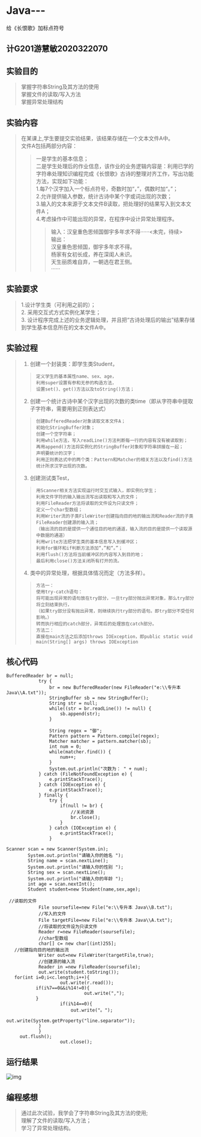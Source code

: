 # Java---
给《长恨歌》加标点符号
## 计G201游慧敏2020322070 
## 实验目的
> 掌握字符串String及其方法的使用<br>
> 掌握文件的读取/写入方法<br>
> 掌握异常处理结构<br>
## 实验内容
> 在某课上,学生要提交实验结果，该结果存储在一个文本文件A中。<br>
> 文件A包括两部分内容：<br>
>> 一是学生的基本信息；<br>
>> 二是学生处理后的作业信息，该作业的业务逻辑内容是：利用已学的字符串处理知识编程完成《长恨歌》古诗的整理对齐工作，写出功能方法，实现如下功能：<br>
>> 1.每7个汉字加入一个标点符号，奇数时加“，”，偶数时加“。”；<br>
>> 2.允许提供输入参数，统计古诗中某个字或词出现的次数；<br>
>> 3.输入的文本来源于文本文件B读取，把处理好的结果写入到文本文件A；<br>
>> 4.考虑操作中可能出现的异常，在程序中设计异常处理程序。<br>
>>
>>> 输入：汉皇重色思倾国御宇多年求不得······<未完，待续><br>
>>> 输出：<br>
>>> 汉皇重色思倾国，御宇多年求不得。<br>
>>> 杨家有女初长成，养在深闺人未识。<br>
>>> 天生丽质难自弃，一朝选在君王侧。<br>
>>> ······<br>
## 实验要求
>1.设计学生类（可利用之前的）；<br>
>2. 采用交互式方式实例化某学生；<br>
>3. 设计程序完成上述的业务逻辑处理，并且把“古诗处理后的输出”结果存储到学生基本信息所在的文本文件A中。<br>
## 实验过程
>1. 创建一个封装类：即学生类Student，
>>     定义学生的基本属性name、sex、age，
>>     利用super设置有参和无参的构造方法，
>>     设置set()、get()方法以及toString()方法；
>2. 创建一个统计古诗中某个汉字出现的次数的类time（即从字符串中提取子字符串，需要用到正则表达式）
>>     创建BufferedReader对象读取文本文件A；
>>     初始化StringBuffer对象；
>>     创建一个空字符串；
>>     利用while方法，写入readLine()方法判断每一行的内容有没有被读取到；
>>     再用append()方法将实例化的StringBuffer对象和字符串拼接在一起；
>>     声明要统计的汉字；
>>     利用正则表达式中的两个类：Pattern和Matcher的相关方法以及find()方法统计所求汉字出现的次数。
>3. 创建测试类Test，
>>     用Scanner相关方法实现运行时交互式输入，即实例化学生；
>>     利用文件字符的输入输出流写出读取和写入的文件；
>>     利用FileReader方法将读取的文件设为只读文件；
>>     定义一个char型数组；
>>     利用Writer流的子类FileWriter创建指向目的地的输出流和Reader流的子类FileReader创建源的输入流；
>>     （输出流的目的是提供一个通往目的地的通道，输入流的目的是提供一个读取源中数据的通道）
>>     利用write方法把学生类的基本信息写入到缓冲区；
>>     利用for循环和if判断方法添加“，”和“。”；
>>     利用flush()方法将当前缓冲区的内容写入到目的地；
>>     最后利用close()方法关闭所有打开的流。
>4. 类中的异常处理，根据具体情况而定（方法多样）。<br>
>>     方法一：
>>     使用try-catch语句：
>>     将可能出现异常的语句放在try部分，一旦try部分抛出异常对象，那么try部分将立刻结束执行，
>>     （如果try部分没有抛出异常，则继续执行try部分的语句。即try部分不受任何影响。）
>>     转而执行相应的catch部分，异常后的处理放在catch部分。
>>     方法二：
>>     直接在main方法之后添加throws IOException，即public static void main(String[] args) throws IOException 
## 核心代码
```
BufferedReader br = null;
			try {	
				br = new BufferedReader(new FileReader("e:\\专升本 Java\\A.txt"));
				StringBuffer sb = new StringBuffer();
				String str = null;
				while((str = br.readLine()) != null) {
					sb.append(str);
				}
				
				String regex = "御";
				Pattern pattern = Pattern.compile(regex);
				Matcher matcher = pattern.matcher(sb);				
				int num = 0;
				while(matcher.find()) {
					num++;
				}				
				System.out.println("次数为： " + num);
			} catch (FileNotFoundException e) {			
				e.printStackTrace();
			} catch (IOException e) {				
				e.printStackTrace();
			} finally {
				try {
					if(null != br) {
						//关闭资源
						br.close();
					}
				} catch (IOException e) {				
					e.printStackTrace();
				}		
```
```
Scanner scan = new Scanner(System.in);
		System.out.println("请输入你的姓名 ");
		String name = scan.nextLine();
		System.out.println("请输入你的性别 ");
		String sex = scan.nextLine();
		System.out.println("请输入你的年龄 ");
		int age = scan.nextInt();
		Student student=new Student(name,sex,age);
```
```
 //读取的文件
			File soursefile=new File("e:\\专升本 Java\\B.txt");						
			//写入的文件
			File targetFile=new File("e:\\专升本 Java\\A.txt");
			//将读取的文件设为只读文件
			Reader r=new FileReader(soursefile);
			//char型数组
			char[] c= new char[(int)255];
   //创建指向目的地的输出流
			Writer out=new FileWriter(targetFile,true);
			//创建源的输入流
			Reader in =new FileReader(soursefile);
			out.write(student.toString());
   for(int i=0;i<c.length;i++){
		        	out.write(r.read());
           if(i%7==0&&i%14!=0){						
						     out.write(",");	
           }
					if(i%14==0){
						out.write("。");
						out.write(System.getProperty("line.separator"));
			}
			}
     out.flush();
					out.close();
```	

## 运行结果
![img](https://p.qlogo.cn/qqmail_head/5cXMEH7OTmzhqvibzsJgjic2XWRfoh1ofqqOvTWOqia9pK4hRwQxBegDO2uJczmhRuY/0)
## 编程感想
> 通过此次试验，我学会了字符串String及其方法的使用;<br>
> 理解了文件的读取/写入方法；<br>
> 学习了异常处理结构。
